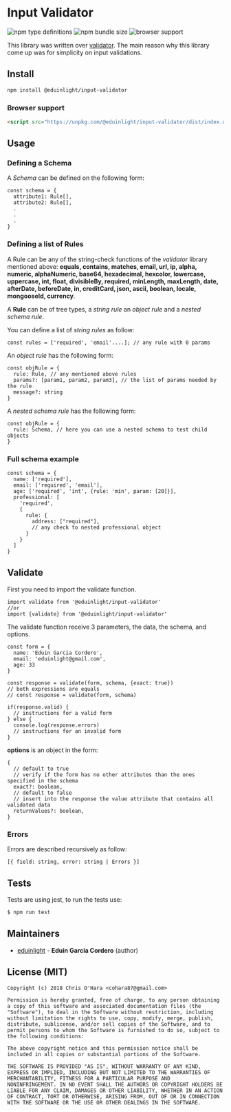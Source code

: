 # Input Validator

![npm type definitions](https://img.shields.io/npm/types/@eduinlight/input-validator?style=flat-square)
![npm bundle size](https://img.shields.io/bundlephobia/min/@eduinlight/input-validator?style=flat-square)
![browser support](https://img.shields.io/badge/browser-supported-green)

This library was written over [validator](https://www.npmjs.com/package/validator). The main reason why this library come up was for simplicity on input validations.

## Install

```BASH
npm install @eduinlight/input-validator
```

### Browser support

````HTML
<script src="https://unpkg.com/@eduinlight/input-validator/dist/index.umd.min.js"></script>
````

## Usage

### Defining a Schema

A *Schema* can be defined on the following form: 
```TS
const schema = {
  attribute1: Rule[],
  attribute2: Rule[],
  .
  .
  .
}
```

### Defining a list of Rules

A Rule can be any of the string-check functions of the *validator* library mentioned above:
  **equals,
  contains,
  matches,
  email,
  url,
  ip,
  alpha,
  numeric,
  alphaNumeric,
  base64,
  hexadecimal,
  hexcolor,
  lowercase,
  uppercase,
  int,
  float,
  divisibleBy,
  required,
  minLength,
  maxLength,
  date,
  afterDate,
  beforeDate,
  in,
  creditCard,
  json,
  ascii,
  boolean,
  locale,
  mongooseId,
  currency**.

A **Rule** can be of tree types, a *string rule* an *object rule* and a *nested schema rule*.

You can define a list of *string rules* as follow:
```TS
const rules = ['required', 'email'....]; // any rule with 0 params
```

An *object rule* has the following form:
```
const objRule = {
  rule: Rule, // any mentioned above rules
  params?: [param1, param2, param3], // the list of params needed by the rule
  message?: string
}
```

A *nested schema rule* has the following form:
```
const objRule = {
  rule: Schema, // here you can use a nested schema to test child objects
}
```

### Full schema example
```TS
const schema = {
  name: ['required'],
  email: ['required', 'email'],
  age: ['required', 'int', {rule: 'min', param: [20]}],
  professional: [
    'required',
    {
      rule: {
        address: ["required"],
        // any check to nested professional object
      }
    }
  ]
}
```

## Validate

First you need to import the validate function.
```TS
import validate from '@eduinlight/input-validator'
//or
import {validate} from '@eduinlight/input-validator'
```

The validate function receive 3 parameters, the data, the schema, and options.

```TS
const form = {
  name: 'Eduin Garcia Cordero',
  email: 'eduinlight@gmail.com',
  age: 33
}

const response = validate(form, schema, {exact: true})
// both expressions are equals
// const response = validate(form, schema)

if(response.valid) {
  // instructions for a valid form
} else {
  console.log(response.errors)
  // instructions for an invalid form
}

```

**options** is an object in the form:

```TS
{
  // default to true 
  // verify if the form has no other attributes than the ones specified in the schema
  exact?: boolean,
  // default to false
  // insert into the response the value attribute that contains all validated data
  returnValues?: boolean,
}
```

### Errors
Errors are described recursively as follow:

```TS
[{ field: string, error: string | Errors }]
```

## Tests

Tests are using jest, to run the tests use:

```sh
$ npm run test
```

## Maintainers

- [eduinlight](https://github.com/eduinlight) - **Eduin Garcia Cordero** (author)

## License (MIT)
```
Copyright (c) 2018 Chris O'Hara <cohara87@gmail.com>

Permission is hereby granted, free of charge, to any person obtaining
a copy of this software and associated documentation files (the
"Software"), to deal in the Software without restriction, including
without limitation the rights to use, copy, modify, merge, publish,
distribute, sublicense, and/or sell copies of the Software, and to
permit persons to whom the Software is furnished to do so, subject to
the following conditions:

The above copyright notice and this permission notice shall be
included in all copies or substantial portions of the Software.

THE SOFTWARE IS PROVIDED "AS IS", WITHOUT WARRANTY OF ANY KIND,
EXPRESS OR IMPLIED, INCLUDING BUT NOT LIMITED TO THE WARRANTIES OF
MERCHANTABILITY, FITNESS FOR A PARTICULAR PURPOSE AND
NONINFRINGEMENT. IN NO EVENT SHALL THE AUTHORS OR COPYRIGHT HOLDERS BE
LIABLE FOR ANY CLAIM, DAMAGES OR OTHER LIABILITY, WHETHER IN AN ACTION
OF CONTRACT, TORT OR OTHERWISE, ARISING FROM, OUT OF OR IN CONNECTION
WITH THE SOFTWARE OR THE USE OR OTHER DEALINGS IN THE SOFTWARE.
```
